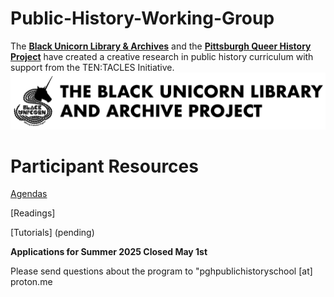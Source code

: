 # Public-History-Working-Group
The [**Black Unicorn Library &amp; Archives**](http://www.theblackunicornlibrary.org) and the [**Pittsburgh Queer History Project**](http://www.pittsburghqueerhistory.com) have created a creative research in public history curriculum with support from the TEN:TACLES Initiative.
[![black unicorn silhouette and words Black Unicorn Library & Archives](Repo-Image-files/bula_logo.png)](http://www.theblackunicornlibrary.org)

<h1>Participant Resources</h1>

[Agendas](Course-Design/Agendas)

[Readings]

[Tutorials] (pending)


**Applications for Summer 2025 Closed May 1st**

Please send questions about the program to "pghpublichistoryschool [at] proton.me 
